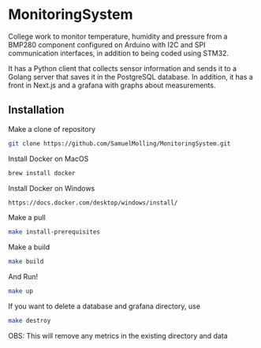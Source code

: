 # MonitoringSystem

College work to monitor temperature, humidity and pressure from a BMP280 component configured on Arduino with I2C and SPI communication interfaces, in addition to being coded using STM32.

It has a Python client that collects sensor information and sends it to a Golang server that saves it in the PostgreSQL database. In addition, it has a front in Next.js and a grafana with graphs about measurements.

## Installation

Make a clone of repository
```bash
git clone https://github.com/SamuelMolling/MonitoringSystem.git
```

Install Docker on MacOS
```bash
brew install docker
```

Install Docker on Windows
```bash
https://docs.docker.com/desktop/windows/install/
```

Make a pull 
```bash
make install-prerequisites
```

Make a build 
```bash
make build

```
And Run!
```bash
make up
```

If you want to delete a database and grafana directory, use 
```bash
make destroy
```
OBS: This will remove any metrics in the existing directory and data
